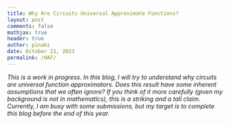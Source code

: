 ```yaml
---
title: Why Are Circuits Universal Approximate Functions?
layout: post
comments: false
mathjax: true
header: true
author: pinaki
date: October 21, 2023
permalink: /UAF/
---
```


<!--more-->

*This is a work in progress. In this blog, I will try to understand why circuits are universal function approximators. Does this result have some inherent assumptions that we often ignore? If you think of it more carefully (given my background is not in mathematics), this is a striking and a tall claim. Currently, I am busy with some submissions, but my target is to complete this blog before the end of this year.*